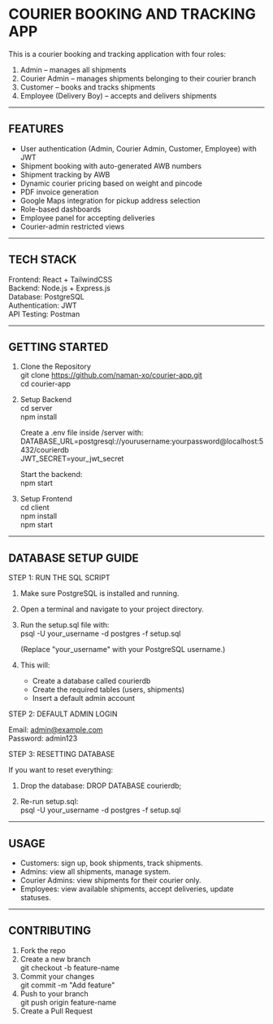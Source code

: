 COURIER BOOKING AND TRACKING APP
================================

This is a courier booking and tracking application with four roles:
1. Admin – manages all shipments
2. Courier Admin – manages shipments belonging to their courier branch
3. Customer – books and tracks shipments
4. Employee (Delivery Boy) – accepts and delivers shipments

--------------------------------
FEATURES
--------------------------------
- User authentication (Admin, Courier Admin, Customer, Employee) with JWT
- Shipment booking with auto-generated AWB numbers
- Shipment tracking by AWB
- Dynamic courier pricing based on weight and pincode
- PDF invoice generation
- Google Maps integration for pickup address selection
- Role-based dashboards
- Employee panel for accepting deliveries
- Courier-admin restricted views

--------------------------------
TECH STACK
--------------------------------
Frontend: React + TailwindCSS  
Backend: Node.js + Express.js  
Database: PostgreSQL  
Authentication: JWT  
API Testing: Postman  

--------------------------------
GETTING STARTED
--------------------------------

1. Clone the Repository  
   git clone https://github.com/naman-xo/courier-app.git  
   cd courier-app  
  
2. Setup Backend  
   cd server  
   npm install  
  
   Create a .env file inside /server with:  
     DATABASE_URL=postgresql://yourusername:yourpassword@localhost:5432/courierdb  
     JWT_SECRET=your_jwt_secret  
  
   Start the backend:  
     npm start  
  
3. Setup Frontend  
   cd client  
   npm install  
   npm start  

--------------------------------
DATABASE SETUP GUIDE
--------------------------------
  
STEP 1: RUN THE SQL SCRIPT  

1. Make sure PostgreSQL is installed and running.

2. Open a terminal and navigate to your project directory.

3. Run the setup.sql file with:  
   psql -U your_username -d postgres -f setup.sql  
  
   (Replace "your_username" with your PostgreSQL username.)  
  
4. This will:
   - Create a database called courierdb
   - Create the required tables (users, shipments)
   - Insert a default admin account



STEP 2: DEFAULT ADMIN LOGIN

Email: admin@example.com  
Password: admin123


STEP 3: RESETTING DATABASE

If you want to reset everything:
1. Drop the database:
   DROP DATABASE courierdb;  
  
2. Re-run setup.sql:  
   psql -U your_username -d postgres -f setup.sql  

--------------------------------
USAGE
--------------------------------
- Customers: sign up, book shipments, track shipments.
- Admins: view all shipments, manage system.
- Courier Admins: view shipments for their courier only.
- Employees: view available shipments, accept deliveries, update statuses.

--------------------------------
CONTRIBUTING
--------------------------------
1. Fork the repo
2. Create a new branch  
   git checkout -b feature-name
3. Commit your changes  
   git commit -m "Add feature"
4. Push to your branch  
   git push origin feature-name
5. Create a Pull Request
